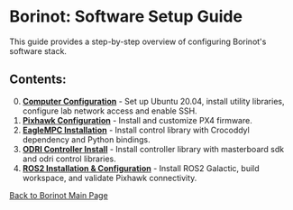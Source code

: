 # Borinot: Software Setup Guide

This guide provides a step-by-step overview of configuring Borinot's software stack.

## Contents:
0. [**Computer Configuration**](0_computer_configuration.md) - Set up Ubuntu 20.04, install utility libraries, configure lab network access and enable SSH.  
1. [**Pixhawk Configuration**](1_pixhawk_configuration.md) - Install and customize PX4 firmware.
2. [**EagleMPC Installation**](2_eagle_mpc_installation.md) - Install control library with Crocoddyl dependency and Python bindings.  
3. [**ODRI Controller Install**](3_master_board_configuration.md) - Install controller library with masterboard sdk and odri control libraries.
4. [**ROS2 Installation & Configuration**](4_ros2_workspace.md) - Install ROS2 Galactic, build workspace, and validate Pixhawk connectivity.  

[Back to Borinot Main Page](../README.md)